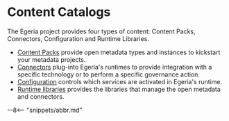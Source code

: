 <!-- SPDX-License-Identifier: CC-BY-4.0 -->
<!-- Copyright Contributors to the Egeria project. -->

# Content Catalogs

The Egeria project provides four types of content: Content Packs, Connectors, Configuration and Runtime Libraries.

* [Content Packs](/content-packs) provide open metadata types and instances to kickstart your metadata projects.
* [Connectors](/connectors) plug-into Egeria's runtimes to provide integration with a specific technology or to perform a specific governance action.
* [Configuration](/guides/admin) controls which services are activated in Egeria's runtime.
* [Runtime libraries](/services) provides the libraries that manage the open metadata and connectors.

--8<-- "snippets/abbr.md"
